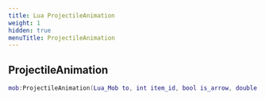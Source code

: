 ```yaml
---
title: Lua ProjectileAnimation
weight: 1
hidden: true
menuTitle: ProjectileAnimation
---
```

## ProjectileAnimation
```lua
mob:ProjectileAnimation(Lua_Mob to, int item_id, bool is_arrow, double speed, double angle, double tilt, double arc); -- void
```